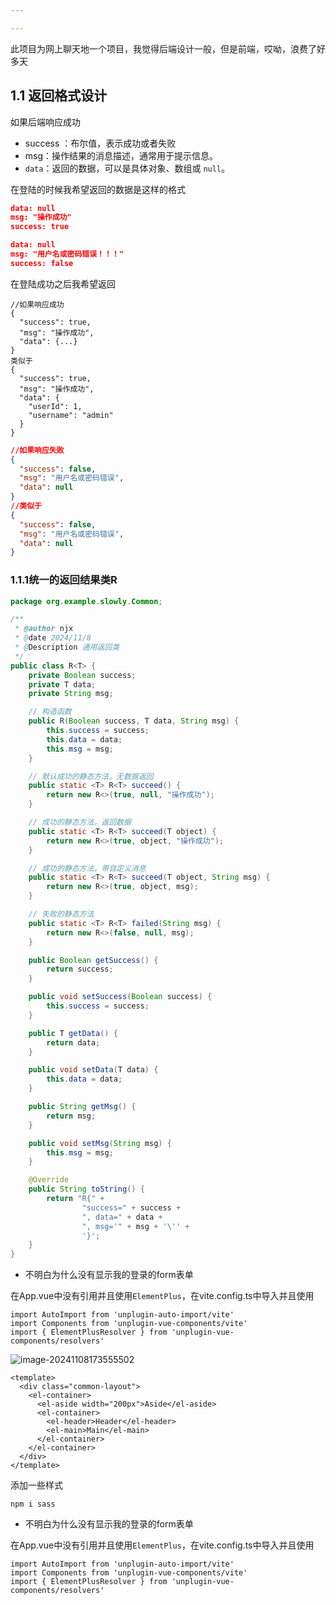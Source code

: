```yaml
---

---
```


此项目为网上聊天地一个项目，我觉得后端设计一般，但是前端，哎呦，浪费了好多天

## 1.1 返回格式设计

如果后端响应成功

- success ：布尔值，表示成功或者失败
- msg：操作结果的消息描述，通常用于提示信息。
- `data`：返回的数据，可以是具体对象、数组或 `null`。

在登陆的时候我希望返回的数据是这样的格式

```json
data: null
msg: "操作成功"
success: true
```

```json
data: null
msg: "用户名或密码错误！！！"
success: false
```

在登陆成功之后我希望返回

```shell
//如果响应成功
{
  "success": true,
  "msg": "操作成功",
  "data": {...}
}
类似于
{
  "success": true,
  "msg": "操作成功",
  "data": {
    "userId": 1,
    "username": "admin"
  }
}
```

```json
//如果响应失败
{
  "success": false,
  "msg": "用户名或密码错误",
  "data": null
}
//类似于
{
  "success": false,
  "msg": "用户名或密码错误",
  "data": null
}
```



### 1.1.1统一的返回结果类R

```java
package org.example.slowly.Common;

/**
 * @author njx
 * @date 2024/11/8
 * @Description 通用返回类
 */
public class R<T> {
    private Boolean success;
    private T data;
    private String msg;

    // 构造函数
    public R(Boolean success, T data, String msg) {
        this.success = success;
        this.data = data;
        this.msg = msg;
    }

    // 默认成功的静态方法，无数据返回
    public static <T> R<T> succeed() {
        return new R<>(true, null, "操作成功");
    }

    // 成功的静态方法，返回数据
    public static <T> R<T> succeed(T object) {
        return new R<>(true, object, "操作成功");
    }

    // 成功的静态方法，带自定义消息
    public static <T> R<T> succeed(T object, String msg) {
        return new R<>(true, object, msg);
    }

    // 失败的静态方法
    public static <T> R<T> failed(String msg) {
        return new R<>(false, null, msg);
    }

    public Boolean getSuccess() {
        return success;
    }

    public void setSuccess(Boolean success) {
        this.success = success;
    }

    public T getData() {
        return data;
    }

    public void setData(T data) {
        this.data = data;
    }

    public String getMsg() {
        return msg;
    }

    public void setMsg(String msg) {
        this.msg = msg;
    }

    @Override
    public String toString() {
        return "R{" +
                "success=" + success +
                ", data=" + data +
                ", msg='" + msg + '\'' +
                '}';
    }
}

```

- 不明白为什么没有显示我的登录的form表单

在App.vue中没有引用并且使用`ElementPlus`，在vite.config.ts中导入并且使用

```vue
import AutoImport from 'unplugin-auto-import/vite'
import Components from 'unplugin-vue-components/vite'
import { ElementPlusResolver } from 'unplugin-vue-components/resolvers'
```

![image-20241108173555502](C:\Users\17083\AppData\Roaming\Typora\typora-user-images\image-20241108173555502.png)

```vue
<template>
  <div class="common-layout">
    <el-container>
      <el-aside width="200px">Aside</el-aside>
      <el-container>
        <el-header>Header</el-header>
        <el-main>Main</el-main>
      </el-container>
    </el-container>
  </div>
</template>
```

添加一些样式

```shell
npm i sass
```

- 不明白为什么没有显示我的登录的form表单

在App.vue中没有引用并且使用`ElementPlus`，在vite.config.ts中导入并且使用

```vue
import AutoImport from 'unplugin-auto-import/vite'
import Components from 'unplugin-vue-components/vite'
import { ElementPlusResolver } from 'unplugin-vue-components/resolvers'
```